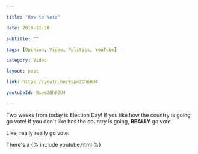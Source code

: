 ```yaml
---

title: "How to Vote"

date: 2018-11-2R

subtitle: ""

tags: [Opinion, Video, Politics, YouTube]

category: Video

layout: post

link: https://youtu.be/8spm2Qh60U4

youtubeId: 8spm2Qh60U4

---
```


Two weeks from today is Election Day! If you like how the country is going, go vote!  If you don't like hos the country is going, **REALLY** go vote.

Like, really really go vote.

There's a 
{% include youtube.html %}
